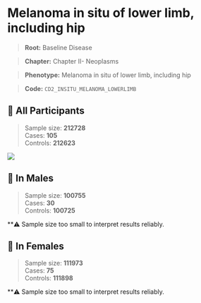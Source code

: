 # Melanoma in situ of lower limb, including hip

> **Root:** Baseline Disease  

> **Chapter:** Chapter II- Neoplasms  

> **Phenotype:** Melanoma in situ of lower limb, including hip  

> **Code:** `CD2_INSITU_MELANOMA_LOWERLIMB`

## 🧪 All Participants  
> Sample size: **212728**  
> Cases: **105**  
> Controls: **212623**
<img src="/Disease/Figures/ALL/Incidence/CD2_INSITU_MELANOMA_LOWERLIMB.png"/>
<CsvTable src="/Disease/Data/ALL/Incidence/COX_CD2_INSITU_MELANOMA_LOWERLIMB.csv" label="🔍 View full results" />

## 👨 In Males  
> Sample size: **100755**  
> Cases: **30**  
> Controls: **100725**

**⚠️ Sample size too small to interpret results reliably.


## 👩 In Females  
> Sample size: **111973**  
> Cases: **75**  
> Controls: **111898**

**⚠️ Sample size too small to interpret results reliably.

